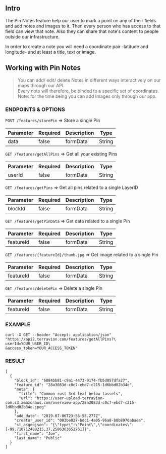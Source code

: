 ## Intro

The Pin Notes feature help our user to mark a point on any of their fields and add notes and images to it. Then every person who has access to that field can view that note. Also they can share that note's content to people outside our infrastructure.

In order to create a note you will need a coordinate pair -latitude and longitude- and at least a title, text or image.

## Working with Pin Notes

> You can add/ edit/ delete Notes in different ways interactively on our maps through our API.  
> Every note will therefore, be binded to a specific set of coordinates.  
> Note: for the time being you can add Images only through our app.

### ENDPOINTS & OPTIONS

`POST /features/storePin` => Store a single Pin

| Parameter| Required | Description | Type |
| - | - | - | - |
| data | false | formData | String |

`GET /features/getAllPins` => Get all your existing Pins

| Parameter| Required | Description | Type |
| - | - | - | - |
| userId | false | formData | String |

`GET /features/getPins` => Get all pins related to a single LayerID

| Parameter| Required | Description | Type |
| - | - | - | - |
| blockId | false | formData | String |

`GET /features/getPinData` => Get data related to a single Pin

| Parameter| Required | Description | Type |
| - | - | - | - |
| featureId | false | formData | String |

`GET /features/{featureId}/thumb.jpg` => Get image related to a single Pin

| Parameter| Required | Description | Type |
| - | - | - | - |
| featureId | false | formData | String |

`GET /features/deletePin` => Delete a single Pin

| Parameter| Required | Description | Type |
| - | - | - | - |
| featureId | false | formData | String |

### EXAMPLE

```
curl -X GET --header "Accept: application/json" "https://api2.terravion.com/features/getAllPins?\
userId=YOUR_USER_ID\
&access_token=YOUR_ACCESS_TOKEN"
```

### RESULT

```
[
  {
    "block_id": "6884bb81-c9a1-4473-9174-fb5d057dfa27",
    "feature_id": "28a3083d-c0c7-ebd7-c215-1d6bbd02b34e",
    "meta": {
      "title": "Common rust 3rd leaf below tassels",
      "url": "https://user-upload-terravion-com.s3.amazonaws.com/overview-app/28a3083d-c0c7-ebd7-c215-1d6bbd02b34e.jpeg"
    },
    "add_date": "2019-07-06T23:56:55.277Z",
    "creator_user_id": "003be027-bdc1-4a05-96a8-b8b8976abaea",
    "st_asgeojson": "{\"type\":\"Point\",\"coordinates\":[-99.710712488215,37.2586363652761]}",
    "first_name": "Joe",
    "last_name": "Public"
  }
]
```